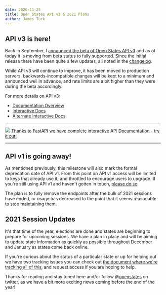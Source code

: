 ```yaml
---
date: 2020-11-25
title: Open States API v3 & 2021 Plans
author: James Turk
---
```


## API v3 is here!

Back in September, I [announced the beta of Open States API v3](https://blog.openstates.org/open-states-api-v3-beta/) and as of today it is moving from beta status to fully supported.  Since the initial release there have been quite a few updates, all noted in the [changelog](https://docs.openstates.org/en/latest/api/v3/changelog.html).

While API v3 will continue to improve, it has been moved to production servers, backwards-incompatible changes will be kept to a minimum and announced well in advance, and rate limits are a bit higher than they were during the beta accordingly.

For more details on API v3:

* [Documentation Overview](https://docs.openstates.org/en/latest/api/v3/index.html)
* [Interactive Docs](https://v3.openstates.org/docs)
* [Alternate Interactive Docs](https://v3.openstates.org/redoc)

---

![](/img/openapi-v3.png)
[Thanks to FastAPI we have complete interactive API Documentation - try it out!](https://v3.openstates.org/docs)

---

## API v1 is going away!

As mentioned previously, this milestone will also mark the formal deprecation date of API v1.
From this point on API v1 access will be limited to keys that already use it, and throttled to encourage users to upgrade.  If you're still using API v1 and haven't gotten in touch, [please do so](mailto:contact@openstates.org).

The plan is to fully remove the endpoints after the bulk of 2021 sessions have ended, or usage has decreased to the point that it seems reasonable to stop maintaining them.

## 2021 Session Updates

It's that time of the year, elections are done and states are beginning to prepare for upcoming sessions.  We have a plan in place and will be aiming to update state information as quickly as possible throughout December and January as states come back online.

If you're curious about the status of a particular state or up for helping out we have two tracking issues you can check out [the document where we're tracking all of this](https://docs.google.com/spreadsheets/d/1dMHwaMXH_eFd-DP62PC0OehLaYgrXjYC6lbq-ocSW_Q/edit#gid=0), and request access if you are hoping to help.

Thanks for reading and stay tuned here and/or follow [@openstates](https://twitter.com/openstates) on twitter, as we have a bit more exciting news coming before the end of the year!
